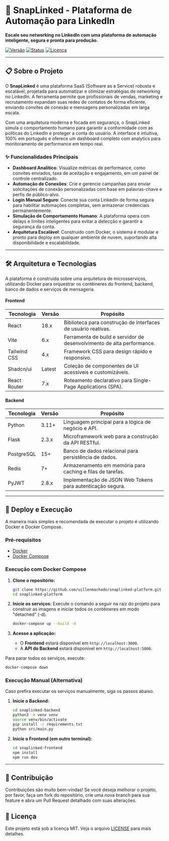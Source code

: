 # 🚀 SnapLinked - Plataforma de Automação para LinkedIn

**Escale seu networking no LinkedIn com uma plataforma de automação inteligente, segura e pronta para produção.**

[![Versão](https://img.shields.io/badge/versão-4.1.0-blue.svg)](https://github.com/uillenmachado/snaplinked-platform)
[![Status](https://img.shields.io/badge/status-estável-green.svg)](https://github.com/uillenmachado/snaplinked-platform)
[![Licença](https://img.shields.io/badge/licença-MIT-green.svg)](LICENSE)

---

## 📋 Sobre o Projeto

O **SnapLinked** é uma plataforma SaaS (Software as a Service) robusta e escalável, projetada para automatizar e otimizar estratégias de networking no LinkedIn. A ferramenta permite que profissionais de vendas, marketing e recrutamento expandam suas redes de contatos de forma eficiente, enviando convites de conexão e mensagens personalizadas em larga escala.

Com uma arquitetura moderna e focada em segurança, o SnapLinked simula o comportamento humano para garantir a conformidade com as políticas do LinkedIn e proteger a conta do usuário. A interface é intuitiva, 100% em português e oferece um dashboard completo com analytics para monitoramento de performance em tempo real.

### ✨ Funcionalidades Principais

*   **Dashboard Analítico**: Visualize métricas de performance, como convites enviados, taxa de aceitação e engajamento, em um painel de controle centralizado.
*   **Automação de Conexões**: Crie e gerencie campanhas para enviar solicitações de conexão personalizadas com base em palavras-chave e perfis de público-alvo.
*   **Login Manual Seguro**: Conecte sua conta LinkedIn de forma segura para habilitar automações completas, sem armazenar credenciais permanentemente.
*   **Simulação de Comportamento Humano**: A plataforma opera com delays e limites inteligentes para evitar a detecção e garantir a segurança da conta.
*   **Arquitetura Escalável**: Construído com Docker, o sistema é modular e pronto para deploy em qualquer ambiente de nuvem, suportando alta disponibilidade e escalabilidade.

---

## 🛠️ Arquitetura e Tecnologias

A plataforma é construída sobre uma arquitetura de microsserviços, utilizando Docker para orquestrar os contêineres do frontend, backend, banco de dados e serviços de mensageria.

#### Frontend

| Tecnologia | Versão | Propósito |
|---|---|---|
| React | 18.x | Biblioteca para construção de interfaces de usuário reativas. |
| Vite | 6.x | Ferramenta de build e servidor de desenvolvimento de alta performance. |
| Tailwind CSS | 4.x | Framework CSS para design rápido e responsivo. |
| Shadcn/ui | Latest | Coleção de componentes de UI acessíveis e customizáveis. |
| React Router | 7.x | Roteamento declarativo para Single-Page Applications (SPA). |

#### Backend

| Tecnologia | Versão | Propósito |
|---|---|---|
| Python | 3.11+ | Linguagem principal para a lógica de negócio e API. |
| Flask | 2.3.x | Microframework web para a construção da API RESTful. |
| PostgreSQL | 15+ | Banco de dados relacional para persistência de dados. |
| Redis | 7+ | Armazenamento em memória para caching e filas de tarefas. |
| PyJWT | 2.8.x | Implementação de JSON Web Tokens para autenticação segura. |

---

## 🚀 Deploy e Execução

A maneira mais simples e recomendada de executar o projeto é utilizando Docker e Docker Compose.

### Pré-requisitos

*   [Docker](https://docs.docker.com/get-docker/)
*   [Docker Compose](https://docs.docker.com/compose/install/)

### Execução com Docker Compose

1.  **Clone o repositório:**
    ```bash
    git clone https://github.com/uillenmachado/snaplinked-platform.git
    cd snaplinked-platform
    ```

2.  **Inicie os serviços:**
    Execute o comando a seguir na raiz do projeto para construir as imagens e iniciar todos os contêineres em modo "detached" (-d).
    ```bash
    docker-compose up --build -d
    ```

3.  **Acesse a aplicação:**
    *   O **Frontend** estará disponível em `http://localhost:3000`.
    *   A **API do Backend** estará disponível em `http://localhost:5000`.

Para parar todos os serviços, execute:
```bash
docker-compose down
```

### Execução Manual (Alternativa)

Caso prefira executar os serviços manualmente, siga os passos abaixo.

1.  **Inicie o Backend:**
    ```bash
    cd snaplinked-backend
    python3 -m venv venv
    source venv/bin/activate
    pip install -r requirements.txt
    python src/main.py
    ```

2.  **Inicie o Frontend (em outro terminal):**
    ```bash
    cd snaplinked-frontend
    npm install
    npm run dev
    ```

---

## 🤝 Contribuição

Contribuições são muito bem-vindas! Se você deseja melhorar o projeto, por favor, faça um fork do repositório, crie uma nova branch para sua feature e abra um Pull Request detalhado com suas alterações.

## 📝 Licença

Este projeto está sob a licença MIT. Veja o arquivo [LICENSE](LICENSE) para mais detalhes.

